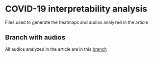 # COVID-19 interpretability analysis

Files used to generate the heatmaps and audios analyzed in the article

## Branch with audios
All audios analyzed in the article are in this [branch](https://github.com/danpeixoto/covid19-interpretability-analysis/tree/article-audios)
